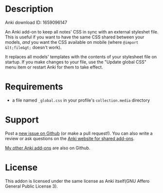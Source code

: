 # Description

Anki download ID: 1659096147

An Anki add-on to keep all notes' CSS in sync with an external styleshet file.
This is useful if you want to have the same CSS shared between your models,
*and* you want the CSS available on mobile (where `@import &lt;file&gt;` doesn't
work).

It replaces all models' templates with the contents of your stylesheet file
on startup. If you make changes to your file, use the "Update global CSS" menu
item or restart Anki for them to take effect.

# Requirements

- a file named `_global.css` in your profile's `collection.media` directory

# Support

Post a [new issue on Github](https://github.com/Arthaey/anki-global-css/issues/new)
(or make a pull request!). You can also write a review or ask questions on the
[Anki website for shared add-ons](https://ankiweb.net/shared/info/1659096147).

[My other Anki add-ons](https://github.com/search?q=user%3AArthaey+anki)
are also on Github.

# License

This addon is licensed under the same license as Anki itself(GNU Affero General
Public License 3).
